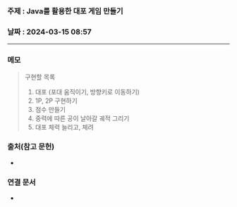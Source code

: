 ### 주제 : Java를 활용한 대포 게임 만들기

### 날짜 : 2024-03-15 08:57
----
### 메모
> 구현할 목록
> 1. 대포 (포대 움직이기, 방향키로 이동하기)
> 2. 1P, 2P 구현하기
> 3. 점수 만들기
> 4. 중력에 따른 공이 날아갈 궤적 그리기
> 5. 대포 체력 늘리고, 체려

### 출처(참고 문헌)
-

### 연결 문서
-
